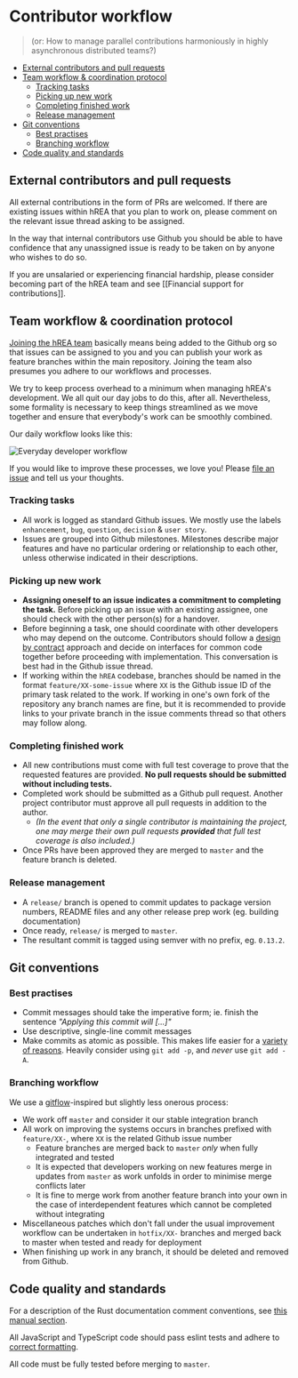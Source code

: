 # Contributor workflow

> (or: How to manage parallel contributions harmoniously in highly asynchronous distributed teams?)

<!-- MarkdownTOC -->

- [External contributors and pull requests](#external-contributors-and-pull-requests)
- [Team workflow & coordination protocol](#team-workflow--coordination-protocol)
	- [Tracking tasks](#tracking-tasks)
	- [Picking up new work](#picking-up-new-work)
	- [Completing finished work](#completing-finished-work)
	- [Release management](#release-management)
- [Git conventions](#git-conventions)
	- [Best practises](#best-practises)
	- [Branching workflow](#branching-workflow)
- [Code quality and standards](#code-quality-and-standards)

<!-- /MarkdownTOC -->


## External contributors and pull requests

All external contributions in the form of PRs are welcomed. If there are existing issues within hREA that you plan to work on, please comment on the relevant issue thread asking to be assigned.

In the way that internal contributors use Github you should be able to have confidence that any unassigned issue is ready to be taken on by anyone who wishes to do so.

If you are unsalaried or experiencing financial hardship, please consider becoming part of the hREA team and see [[Financial support for contributions]].




## Team workflow & coordination protocol

[Joining the hREA team](https://github.com/h-REA/ecosystem/wiki/How-to-contribute-to-the-HoloREA-project) basically means being added to the Github org so that issues can be assigned to you and you can publish your work as feature branches within the main repository. Joining the team also presumes you adhere to our workflows and processes.

We try to keep process overhead to a minimum when managing hREA's development. We all quit our day jobs to do this, after all. Nevertheless, some formality is necessary to keep things streamlined as we move together and ensure that everybody's work can be smoothly combined.

Our daily workflow looks like this:

![Everyday developer workflow](images/everyday-developer-workflow.svg)

If you would like to improve these processes, we love you! Please [file an issue](https://github.com/h-REA/ecosystem/issues/new) and tell us your thoughts.


### Tracking tasks

- All work is logged as standard Github issues. We mostly use the labels `enhancement`, `bug`, `question`, `decision` & `user story`.
- Issues are grouped into Github milestones. Milestones describe major features and have no particular ordering or relationship to each other, unless otherwise indicated in their descriptions.

### Picking up new work

- **Assigning oneself to an issue indicates a commitment to completing the task.** Before picking up an issue with an existing assignee, one should check with the other person(s) for a handover.
- Before beginning a task, one should coordinate with other developers who may depend on the outcome. Contributors should follow a [design by contract](https://en.wikipedia.org/wiki/Design_by_contract) approach and decide on interfaces for common code together before proceeding with implementation. This conversation is best had in the Github issue thread.
- If working within the `hREA` codebase, branches should be named in the format `feature/XX-some-issue` where `XX` is the Github issue ID of the primary task related to the work. If working in one's own fork of the repository any branch names are fine, but it is recommended to provide links to your private branch in the issue comments thread so that others may follow along.

### Completing finished work

- All new contributions must come with full test coverage to prove that the requested features are provided. **No pull requests should be submitted without including tests.**
- Completed work should be submitted as a Github pull request. Another project contributor must approve all pull requests in addition to the author.
    - *(In the event that only a single contributor is maintaining the project, one may merge their own pull requests **provided** that full test coverage is also included.)*
- Once PRs have been approved they are merged to `master` and the feature branch is deleted.

### Release management

- A `release/` branch is opened to commit updates to package version numbers, README files and any other release prep work (eg. building documentation)
- Once ready, `release/` is merged to `master`.
- The resultant commit is tagged using semver with no prefix, eg. `0.13.2`.




## Git conventions


### Best practises

- Commit messages should take the imperative form; ie. finish the sentence *"Applying this commit will [...]"*
- Use descriptive, single-line commit messages
- Make commits as atomic as possible. This makes life easier for a [variety of reasons](https://brainlessdeveloper.com/2018/02/19/git-best-practices-atomic-commits/). Heavily consider using `git add -p`, and *never* use `git add -A`.


### Branching workflow

We use a [gitflow](https://danielkummer.github.io/git-flow-cheatsheet/)-inspired but slightly less onerous process:

- We work off `master` and consider it our stable integration branch
- All work on improving the systems occurs in branches prefixed with `feature/XX-`, where `XX` is the related Github issue number
    - Feature branches are merged back to `master` *only* when fully integrated and tested
    - It is expected that developers working on new features merge in updates from `master` as work unfolds in order to minimise merge conflicts later
    - It is fine to merge work from another feature branch into your own in the case of interdependent features which cannot be completed without integrating
- Miscellaneous patches which don't fall under the usual improvement workflow can be undertaken in `hotfix/XX-` branches and merged back to master when tested and ready for deployment
- When finishing up work in any branch, it should be deleted and removed from Github.


## Code quality and standards

For a description of the Rust documentation comment conventions, see [this manual section](https://doc.rust-lang.org/book/ch14-02-publishing-to-crates-io.html#commonly-used-sections).

All JavaScript and TypeScript code should pass eslint tests and adhere to [correct formatting](README.md#editorconfig).

All code must be fully tested before merging to `master`.
